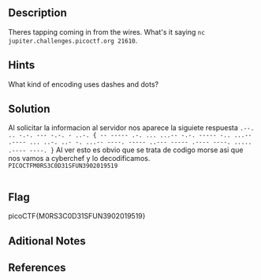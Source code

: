 ## Description
Theres tapping coming in from the wires. What's it saying `nc jupiter.challenges.picoctf.org 21610`.

## Hints
What kind of encoding uses dashes and dots?

## Solution
Al solicitar la informacion al servidor nos aparece la siguiete respuesta `.--. .. -.-. --- -.-. - ..-. { -- ----- .-. ... ...-- -.-. ----- -.. ...-- .---- ... ..-. ..- -. ...-- ----. ----- ..--- ----- .---- ----. ..... .---- ----. }` Al ver esto es obvio que se trata de codigo morse asi que nos vamos a cyberchef y lo decodificamos. 
`PICOCTFM0RS3C0D31SFUN3902019519`

```bash

```

## Flag
picoCTF{M0RS3C0D31SFUN3902019519}

## Aditional Notes

## References
